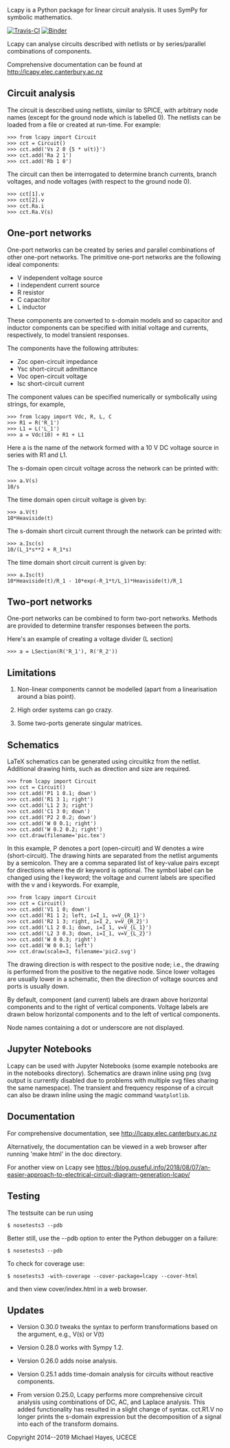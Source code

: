Lcapy is a Python package for linear circuit analysis.  It uses SymPy
for symbolic mathematics.

[![Travis-CI](https://api.travis-ci.org/mph-/lcapy.svg?branch=master)](https://travis-ci.org/mph-/lcapy)
[![Binder](http://mybinder.org/badge.svg)](https://mybinder.org/v2/gh/mph-/lcapy/master)

Lcapy can analyse circuits described with netlists or by series/parallel combinations of components.

Comprehensive documentation can be found at http://lcapy.elec.canterbury.ac.nz


Circuit analysis
----------------

The circuit is described using netlists, similar to SPICE, with
arbitrary node names (except for the ground node which is labelled 0).
The netlists can be loaded from a file or created at run-time.  For
example:

    >>> from lcapy import Circuit
    >>> cct = Circuit()
    >>> cct.add('Vs 2 0 {5 * u(t)}') 
    >>> cct.add('Ra 2 1') 
    >>> cct.add('Rb 1 0') 

The circuit can then be interrogated to determine branch currents,
branch voltages, and node voltages (with respect to the ground node 0).

    >>> cct[1].v
    >>> cct[2].v
    >>> cct.Ra.i
    >>> cct.Ra.V(s)


One-port networks
-----------------

One-port networks can be created by series and parallel combinations
of other one-port networks.  The primitive one-port networks are the
following ideal components:

- V independent voltage source
- I independent current source
- R resistor
- C capacitor
- L inductor

These components are converted to s-domain models and so capacitor and
inductor components can be specified with initial voltage and
currents, respectively, to model transient responses.

The components have the following attributes:

- Zoc open-circuit impedance
- Ysc short-circuit admittance
- Voc open-circuit voltage
- Isc short-circuit current

The component values can be specified numerically or symbolically
using strings, for example,

    >>> from lcapy import Vdc, R, L, C
    >>> R1 = R('R_1') 
    >>> L1 = L('L_1')
    >>> a = Vdc(10) + R1 + L1

Here a is the name of the network formed with a 10 V DC voltage source in
series with R1 and L1.

The s-domain open circuit voltage across the network can be printed with:

    >>> a.V(s)
    10/s

The time domain open circuit voltage is given by:

    >>> a.V(t)
    10*Heaviside(t)

The s-domain short circuit current through the network can be printed with:

    >>> a.Isc(s)
    10/(L_1*s**2 + R_1*s)

The time domain short circuit current is given by:

    >>> a.Isc(t)
    10*Heaviside(t)/R_1 - 10*exp(-R_1*t/L_1)*Heaviside(t)/R_1


Two-port networks
-----------------

One-port networks can be combined to form two-port networks.  Methods
are provided to determine transfer responses between the ports.

Here's an example of creating a voltage divider (L section)

    >>> a = LSection(R('R_1'), R('R_2'))


Limitations
-----------

1. Non-linear components cannot be modelled (apart from a linearisation around a bias point).

2. High order systems can go crazy.

3. Some two-ports generate singular matrices.


Schematics
----------

LaTeX schematics can be generated using circuitikz from the netlist.
Additional drawing hints, such as direction and size are required.

    >>> from lcapy import Circuit
    >>> cct = Circuit()
    >>> cct.add('P1 1 0.1; down')
    >>> cct.add('R1 3 1; right')
    >>> cct.add('L1 2 3; right')
    >>> cct.add('C1 3 0; down')
    >>> cct.add('P2 2 0.2; down')
    >>> cct.add('W 0 0.1; right')
    >>> cct.add('W 0.2 0.2; right')
    >>> cct.draw(filename='pic.tex')

In this example, P denotes a port (open-circuit) and W denotes a wire
(short-circuit).  The drawing hints are separated from the netlist
arguments by a semicolon.  They are a comma separated list of
key-value pairs except for directions where the dir keyword is
optional.  The symbol label can be changed using the l keyword; the
voltage and current labels are specified with the v and i keywords.
For example,

    >>> from lcapy import Circuit
    >>> cct = Circuit()
    >>> cct.add('V1 1 0; down')
    >>> cct.add('R1 1 2; left, i=I_1, v=V_{R_1}')
    >>> cct.add('R2 1 3; right, i=I_2, v=V_{R_2}')
    >>> cct.add('L1 2 0.1; down, i=I_1, v=V_{L_1}')
    >>> cct.add('L2 3 0.3; down, i=I_1, v=V_{L_2}')
    >>> cct.add('W 0 0.3; right')
    >>> cct.add('W 0 0.1; left')
    >>> cct.draw(scale=3, filename='pic2.svg')

The drawing direction is with respect to the positive node; i.e., the
drawing is performed from the positive to the negative node.  Since
lower voltages are usually lower in a schematic, then the direction of
voltage sources and ports is usually down.

By default, component (and current) labels are drawn above horizontal
components and to the right of vertical components.  Voltage labels
are drawn below horizontal components and to the left of vertical
components.

Node names containing a dot or underscore are not displayed.


Jupyter Notebooks
-----------------

Lcapy can be used with Jupyter Notebooks (some example notebooks are
in the notebooks directory).  Schematics are drawn inline using png
(svg output is currently disabled due to problems with multiple svg
files sharing the same namespace).  The transient and frequency
response of a circuit can also be drawn inline using the magic command
`%matplotlib`.


Documentation
-------------

For comprehensive documentation, see http://lcapy.elec.canterbury.ac.nz

Alternatively, the documentation can be viewed in a web browser after
running 'make html' in the doc directory.

For another view on Lcapy see https://blog.ouseful.info/2018/08/07/an-easier-approach-to-electrical-circuit-diagram-generation-lcapy/


Testing
-------

The testsuite can be run using

    $ nosetests3 --pdb

Better still, use the --pdb option to enter the Python debugger on a failure:

    $ nosetests3 --pdb

To check for coverage use:

    $ nosetests3 -with-coverage --cover-package=lcapy --cover-html

and then view cover/index.html in a web browser.


Updates
-------

- Version 0.30.0 tweaks the syntax to perform transformations based on the argument, e.g., V(s) or V(t)

- Version 0.28.0 works with Sympy 1.2.

- Version 0.26.0 adds noise analysis.

- Version 0.25.1 adds time-domain analysis for circuits without reactive
components.

- From version 0.25.0, Lcapy performs more comprehensive circuit
analysis using combinations of DC, AC, and Laplace analysis.  This
added functionality has resulted in a slight change of syntax.
cct.R1.V no longer prints the s-domain expression but the
decomposition of a signal into each of the transform domains.


Copyright 2014--2019 Michael Hayes, UCECE
